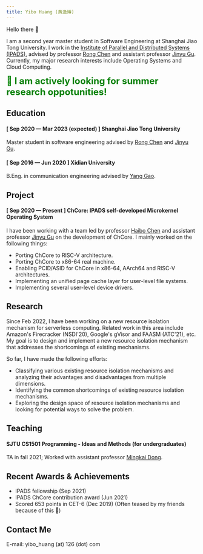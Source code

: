 ```yaml
---
title: Yibo Huang (黄逸博)
---
```


Hello there 👋

I am a second year master student in Software Engineering at Shanghai Jiao Tong University. I work in the [Institute of Parallel and Distributed Systems (IPADS)](https://ipads.se.sjtu.edu.cn/), advised by professor [Rong Chen](https://ipads.se.sjtu.edu.cn/pub/members/rong_chen) and assistant professor [Jinyu Gu](https://ipads.se.sjtu.edu.cn/pub/members/jinyu_gu). Currently, my major research interests include Operating Systems and Cloud Computing.

<font size=5 color=#008000>**📢 I am actively looking for summer research oppotunities!**</font>


## Education
#### [ Sep 2020 — Mar 2023 (expected) ] Shanghai Jiao Tong University
Master student in software engineering advised by [Rong Chen](https://ipads.se.sjtu.edu.cn/pub/members/rong_chen) and [Jinyu Gu](https://ipads.se.sjtu.edu.cn/pub/members/jinyu_gu).

#### [ Sep 2016 — Jun 2020 ] Xidian University
B.Eng. in communication engineering advised by [Yang Gao](https://web.xidian.edu.cn/gaoyang/index.html).

## Project
#### [ Sep 2020 — Present ] ChCore: IPADS self-developed Microkernel Operating System
I have been working with a team led by professor [Haibo Chen](https://ipads.se.sjtu.edu.cn/pub/members/haibo_chen) and assistant professor [Jinyu Gu](https://ipads.se.sjtu.edu.cn/pub/members/jinyu_gu) on the development of ChCore. I mainly worked on the following things:

* Porting ChCore to RISC-V architecture.
* Porting ChCore to x86-64 real machine.
* Enabling PCID/ASID for ChCore in x86-64, AArch64 and RISC-V architectures.
* Implementing an unified page cache layer for user-level file systems.
* Implementing several user-level device drivers.

## Research
Since Feb 2022, I have been working on a new resource isolation mechanism for serverless computing. Related work in this area include Amazon's Firecracker (NSDI'20), Google's gVisor and FAASM (ATC'21), etc. My goal is to design and implement a new resource isolation mechanism that addresses the shortcomings of existing mechanisms.

So far, I have made the following efforts:

* Classifying various existing resource isolation mechanisms and analyzing their advantages and disadvantages from multiple dimensions.
* Identifying the common shortcomings of existing resource isolation mechanisms.
* Exploring the design space of resource isolation mechanisms and looking for potential ways to solve the problem.

## Teaching
#### SJTU CS1501 Programming - Ideas and Methods (for undergraduates)
TA in fall 2021; Worked with assistant professor [Mingkai Dong](https://dong.mk/).

## Recent Awards & Achievements
* IPADS fellowship (Sep 2021)
* IPADS ChCore contribution award (Jun 2021)
* Scored 653 points in CET-6 (Dec 2019) (Often teased by my friends because of this 🤣)

## Contact Me
E-mail: yibo_huang (at) 126 (dot) com
